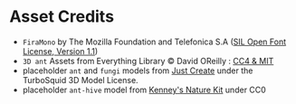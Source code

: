 # Asset Credits

* `FiraMono` by The Mozilla Foundation and Telefonica S.A ([SIL Open Font License, Version 1.1](fonts/FiraSans-LICENSE))
* `3D ant` Assets from Everything Library © David OReilly : [CC4 & MIT](https://www.davidoreilly.com/library)
* placeholder `ant` and `fungi` models from [Just Create](https://www.turbosquid.com/3d-models/3d-assets-tree-grass-rocks-1498368#) under the TurboSquid 3D Model License.
* placeholder `ant-hive` model from [Kenney's Nature Kit](https://www.kenney.nl/assets/nature-kit) under CC0
